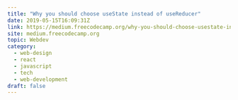 ```yaml
---
title: "Why you should choose useState instead of useReducer"
date: 2019-05-15T16:09:31Z
link: https://medium.freecodecamp.org/why-you-should-choose-usestate-instead-of-usereducer-ffc80057f815?source=rss----336d898217ee---4&utm_medium=RSS&utm_source=hune
site: medium.freecodecamp.org
topic: Webdev
category:
  - web-design
  - react
  - javascript
  - tech
  - web-development
draft: false
---
```

